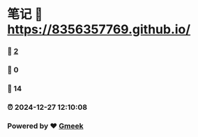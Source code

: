 # 笔记 :link: https://8356357769.github.io/ 
### :page_facing_up: [2](https://8356357769.github.io//tag.html) 
### :speech_balloon: 0 
### :hibiscus: 14 
### :alarm_clock: 2024-12-27 12:10:08 
### Powered by :heart: [Gmeek](https://github.com/Meekdai/Gmeek)
